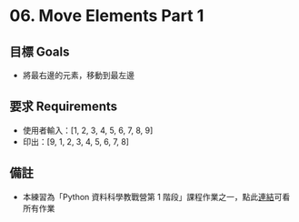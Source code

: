 # 06. Move Elements Part 1 

## 目標 Goals
- 將最右邊的元素，移動到最左邊

## 要求 Requirements
- 使用者輸入：[1, 2, 3, 4, 5, 6, 7, 8, 9]
- 印出：[9, 1, 2, 3, 4, 5, 6, 7, 8]

## 備註
- 本練習為「Python 資料科學教戰營第 1 階段」課程作業之一，點此[連結](https://github.com/ewsailor/1.python-homeworks-level1/blob/main/README.md)可看所有作業